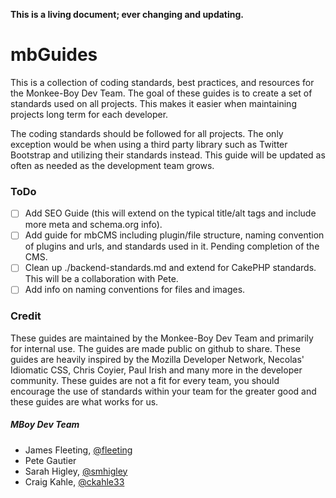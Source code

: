 **This is a living document; ever changing and updating.**

# mbGuides

This is a collection of coding standards, best practices, and resources for the Monkee-Boy Dev Team. The goal of these guides is to create a set of standards used on all projects. This makes it easier when maintaining projects long term for each developer.

The coding standards should be followed for all projects. The only exception would be when using a third party library such as Twitter Bootstrap and utilizing their standards instead. This guide will be updated as often as needed as the development team grows.

### ToDo

- [ ] Add SEO Guide (this will extend on the typical title/alt tags and include more meta and schema.org info).
- [ ] Add guide for mbCMS including plugin/file structure, naming convention of plugins and urls, and standards used in it. Pending completion of the CMS.
- [ ] Clean up ./backend-standards.md and extend for CakePHP standards. This will be a collaboration with Pete.
- [ ] Add info on naming conventions for files and images.

### Credit

These guides are maintained by the Monkee-Boy Dev Team and primarily for internal use. The guides are made public on github to share. These guides are heavily inspired by the Mozilla Developer Network, Necolas' Idiomatic CSS, Chris Coyier, Paul Irish and many more in the developer community. These guides are not a fit for every team, you should encourage the use of standards within your team for the greater good and these guides are what works for us.

##### MBoy Dev Team

* James Fleeting, [@fleeting](https://github.com/fleeting)
* Pete Gautier
* Sarah Higley, [@smhigley](https://github.com/smhigley)
* Craig Kahle, [@ckahle33](https://github.com/ckahle33)
